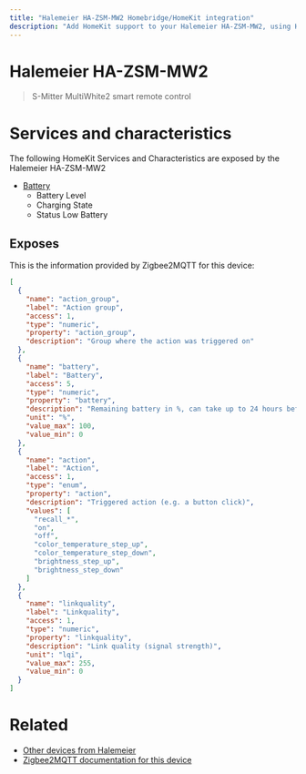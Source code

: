 ```yaml
---
title: "Halemeier HA-ZSM-MW2 Homebridge/HomeKit integration"
description: "Add HomeKit support to your Halemeier HA-ZSM-MW2, using Homebridge, Zigbee2MQTT and homebridge-z2m."
---
```

<!---
This file has been GENERATED using src/docgen/docgen.ts
DO NOT EDIT THIS FILE MANUALLY!
-->
# Halemeier HA-ZSM-MW2
> S-Mitter MultiWhite2 smart remote control


# Services and characteristics
The following HomeKit Services and Characteristics are exposed by
the Halemeier HA-ZSM-MW2

* [Battery](../../battery.md)
  * Battery Level
  * Charging State
  * Status Low Battery



## Exposes

This is the information provided by Zigbee2MQTT for this device:

```json
[
  {
    "name": "action_group",
    "label": "Action group",
    "access": 1,
    "type": "numeric",
    "property": "action_group",
    "description": "Group where the action was triggered on"
  },
  {
    "name": "battery",
    "label": "Battery",
    "access": 5,
    "type": "numeric",
    "property": "battery",
    "description": "Remaining battery in %, can take up to 24 hours before reported.",
    "unit": "%",
    "value_max": 100,
    "value_min": 0
  },
  {
    "name": "action",
    "label": "Action",
    "access": 1,
    "type": "enum",
    "property": "action",
    "description": "Triggered action (e.g. a button click)",
    "values": [
      "recall_*",
      "on",
      "off",
      "color_temperature_step_up",
      "color_temperature_step_down",
      "brightness_step_up",
      "brightness_step_down"
    ]
  },
  {
    "name": "linkquality",
    "label": "Linkquality",
    "access": 1,
    "type": "numeric",
    "property": "linkquality",
    "description": "Link quality (signal strength)",
    "unit": "lqi",
    "value_max": 255,
    "value_min": 0
  }
]
```

# Related
* [Other devices from Halemeier](../index.md#halemeier)
* [Zigbee2MQTT documentation for this device](https://www.zigbee2mqtt.io/devices/HA-ZSM-MW2.html)